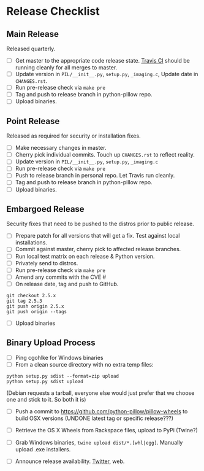 # Release Checklist

## Main Release

Released quarterly.

* [ ] Get master to the appropriate code release state. [Travis CI](https://travis-ci.org/python-pillow/Pillow) should be running cleanly for all merges to master.
* [ ] Update version in `PIL/__init__.py`, `setup.py`, `_imaging.c`, Update date in `CHANGES.rst`.
* [ ] Run pre-release check via `make pre`
* [ ] Tag and push to release branch in python-pillow repo.
* [ ] Upload binaries.

## Point Release

Released as required for security or installation fixes.

* [ ] Make necessary changes in master.
* [ ] Cherry pick individual commits. Touch up `CHANGES.rst` to reflect reality.
* [ ] Update version in `PIL/__init__.py`, `setup.py`, `_imaging.c`
* [ ] Run pre-release check via `make pre`
* [ ] Push to release branch in personal repo. Let Travis run cleanly.
* [ ] Tag and push to release branch in python-pillow repo.
* [ ] Upload binaries.

## Embargoed Release

Security fixes that need to be pushed to the distros prior to public release.

* [ ] Prepare patch for all versions that will get a fix. Test against local installations.
* [ ] Commit against master, cherry pick to affected release branches.
* [ ] Run local test matrix on each release & Python version.
* [ ] Privately send to distros.
* [ ] Run pre-release check via `make pre`
* [ ] Amend any commits with the CVE #
* [ ] On release date, tag and push to GitHub.
```
git checkout 2.5.x
git tag 2.5.3
git push origin 2.5.x
git push origin --tags
```
* [ ] Upload binaries


## Binary Upload Process

* [ ] Ping cgohlke for Windows binaries
* [ ] From a clean source directory with no extra temp files:
```
python setup.py sdist --format=zip upload
python setup.py sdist upload
```
(Debian requests a tarball, everyone else would just prefer that we choose one and stick to it. So both it is)
* [ ] Push a commit to https://github.com/python-pillow/pillow-wheels to build OSX versions (UNDONE latest tag or specific release???)
* [ ] Retrieve the OS X Wheels from Rackspace files, upload to PyPi (Twine?)
* [ ] Grab Windows binaries, `twine upload dist/*.[whl|egg]`. Manually upload .exe installers.
* [ ] Announce release availability. [Twitter](https://twitter.com/pythonpillow), web.


